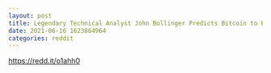 ```yaml
--- 
layout: post 
title: Legendary Technical Analyst John Bollinger Predicts Bitcoin to Reclaim $50k | BTCMANAGER 
date: 2021-06-16 1623864964 
categories: reddit 
--- 
```

https://redd.it/o1ahh0